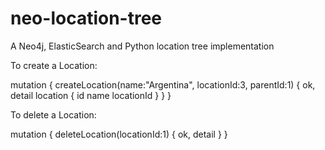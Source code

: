 # neo-location-tree
A Neo4j, ElasticSearch and Python location tree implementation 


To create a Location:

mutation {
 createLocation(name:"Argentina", locationId:3, parentId:1) {
   ok,
   detail
   location {
     id
     name
     locationId
   }
 }
}

To delete a Location: 

mutation {
 deleteLocation(locationId:1) {
   ok,
   detail
 }
}
